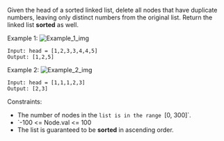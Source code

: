 Given the head of a sorted linked list, delete all nodes that have duplicate numbers, leaving only distinct numbers from the original list. Return the linked list **sorted** as well.

Example 1:
![Example_1_img](https://assets.leetcode.com/uploads/2021/01/04/linkedlist1.jpg)
```
Input: head = [1,2,3,3,4,4,5]
Output: [1,2,5]
```
Example 2:
![Example_2_img](https://assets.leetcode.com/uploads/2021/01/04/linkedlist2.jpg)
```
Input: head = [1,1,1,2,3]
Output: [2,3]
``` 

Constraints:
- The number of nodes in the `list is in the range `[0, 300]`.
- `-100 <= Node.val <= 100
- The list is guaranteed to be **sorted** in ascending order.
